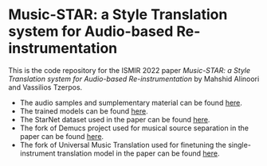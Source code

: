 # Music-STAR: a Style Translation system for Audio-based Re-instrumentation

This is the code repository for the ISMIR 2022 paper *Music-STAR: a Style Translation system for Audio-based Re-instrumentation* by Mahshid Alinoori and Vassilios Tzerpos.

- The audio samples and sumplementary material can be found [here](https://mahshidaln.github.io/Music-STAR).
- The trained models can be found [here]().
- The StarNet dataset used in the paper can be found [here](https://zenodo.org/record/6917099).
- The fork of Demucs project used for musical source separation in the paper can be found [here](https://github.com/mahshidaln/demucs).
- The fork of Universal Music Translation used for finetuning the single-instrument translation model in the paper can be found [here](https://github.com/mahshidaln/music-translation.git).
